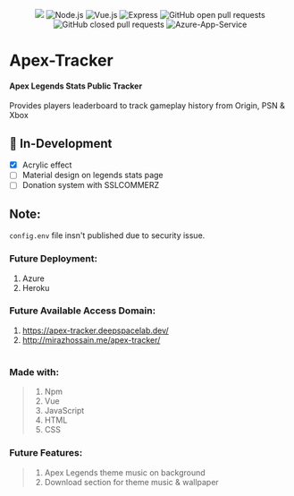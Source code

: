 <p align="center">
  <img src="https://blob.deepspacelab.dev/github/ApexTracker.png" />
  <img src="https://img.shields.io/badge/node-v14.17.3-%23339933?style=flat&logo=node.js" alt="Node.js"/>
  <img src="https://img.shields.io/badge/vue.js-v3.1.4-%234FC08D?style=flat&logo=vue.js" alt="Vue.js"/>
  <img src="https://img.shields.io/npm/v/express?color=%23000000&label=express&logo=Express" alt="Express"/>
  <img src="https://img.shields.io/github/issues-pr/Miraz4300/apex-tracker?logo=github" alt="GitHub open pull requests"/>
  <img src="https://img.shields.io/github/issues-pr-closed/Miraz4300/apex-tracker?logo=Github%20Actions" alt="GitHub closed pull requests"/>
  <img src="https://img.shields.io/website?down_color=red&down_message=offline&label=App%20Service&logo=Microsoft%20Azure&up_color=%230078D4&up_message=online&url=https%3A%2F%2Fapex-tracker.deepspacelab.dev" alt="Azure-App-Service"/>
</p>

# Apex-Tracker

#### Apex Legends Stats Public Tracker
Provides players leaderboard to track gameplay history from Origin, PSN & Xbox

## :construction: In-Development
- [x] Acrylic effect
- [ ] Material design on legends stats page
- [ ] Donation system with SSLCOMMERZ

## Note:
```config.env``` file insn't published due to security issue. 


### Future Deployment:
1. Azure
2. Heroku

### Future Available Access Domain:
1. https://apex-tracker.deepspacelab.dev/
2. http://mirazhossain.me/apex-tracker/
#

### Made with:
> 1. Npm
> 2. Vue
> 3. JavaScript
> 4. HTML
> 5. CSS

### Future Features:
> 1. Apex Legends theme music on background
> 2. Download section for theme music & wallpaper
